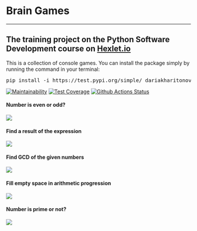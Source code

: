 # Brain Games

---

The training project on the Python Software Development course on [Hexlet.io](https://ru.hexlet.io/professions/python)
---
This is a collection of console games. You can install the package simply by running the command in your terminal:
<pre><span lang="en"><span>pip install -i https://test.pypi.org/simple/ dariakharitonova-brain-games --extra-index-url https://pypi.org/simple</span></span></pre>
<p><span lang="en"></span></p>

[![Maintainability](https://api.codeclimate.com/v1/badges/a99a88d28ad37a79dbf6/maintainability)](https://codeclimate.com/github/codeclimate/codeclimate/maintainability)
[![Test Coverage](https://api.codeclimate.com/v1/badges/a99a88d28ad37a79dbf6/test_coverage)](https://codeclimate.com/github/codeclimate/codeclimate/test_coverage)
[![Github Actions Status](https://github.com/DariaKharitonova/python-project-lvl1/workflows/Python%20CI/badge.svg)](https://github.com/DariaKharitonova/python-project-lvl1/actions)



<h4><span>Number is even or odd?</span></h4>
<a href="https://asciinema.org/a/QhvIpa6qKi4ncpLrccT7VD94B" target="_blank"><img src="https://asciinema.org/a/QhvIpa6qKi4ncpLrccT7VD94B.svg" /></a>
<h4><span>Find a result of the expression</span></h4>
<a href="https://asciinema.org/a/360758" target="_blank"><img src="https://asciinema.org/a/360758.svg" /></a>
<h4><span>Find GCD of the given numbers</span></h4>
<a href="https://asciinema.org/a/JAVyXcR6czWbSIAzNoOXEtBmV" target="_blank"><img src="https://asciinema.org/a/JAVyXcR6czWbSIAzNoOXEtBmV.svg" /></a>
<h4>Fill empty space in arithmetic progression</h4>
<a href="https://asciinema.org/a/3VQjsdwaqQRmJi3kqITU9uF0h" target="_blank"><img src="https://asciinema.org/a/3VQjsdwaqQRmJi3kqITU9uF0h.svg" /></a>
<h4><span>Number is prime or not?</span></h4>
<a href="https://asciinema.org/a/CHNRaSkJuHJKLd0TcciCXQlPx" target="_blank"><img src="https://asciinema.org/a/CHNRaSkJuHJKLd0TcciCXQlPx.svg" /></a>